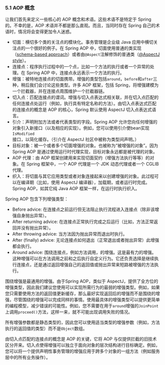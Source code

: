 ### 5.1 AOP 概念

让我们首先来定义一些核心的 AOP 概念和术语。这些术语不是特定于 Spring 的。不幸的是，AOP 术语并不都是那么直观。而且，当同时存在 Spring 自己的术语时，情况将会变得更加令人迷惑。

- 切面：横切多个类的关注点的模块化。事务管理是企业级 Java 应用中横切关注点的一个很好的例子。在 Spring AOP 中，切面使用普通的类实现（[schema-based approach](https://docs.spring.io/spring/docs/5.1.8.RELEASE/spring-framework-reference/core.html#aop-schema)）或者由`@Aspect`注解修饰的普通类（[@AspectJ style](https://docs.spring.io/spring/docs/5.1.8.RELEASE/spring-framework-reference/core.html#aop-ataspectj)）。
- 连接点：程序执行过程中的一个点，比如一个方法的执行或者一个异常的处理。在 Spring AOP 中，连接点永远表示一个方法的执行。
- 增强：被特地连接点的切面携带。增强的类型包括`around`，`before`和`after`三种，稍后我们会讨论这些类型。许多 AOP 框架，包括 Spring，将增强建模为一个拦截器，并在连接点周围维护一个拦截器链。
- 切入点：匹配连接点的谓词。增强与切入点表达式相关联，并在切入点匹配的任何连接点处运行（例如，执行具有特定名称的方法）。由切入点表达式匹配的连接点的概念是 AOP 的核心，Spring 默认使用 AspectJ 切入点表达式语言。
- 引介：声明附加方法或者代表类型的字段。Spring AOP 允许您向任何增强的对象引入新接口（以及相应的实现）。例如，您可以使用引介使bean实现`IsModified`接口，以简化缓存。（引介在 AspectJ 社区中被称为类型间声明。）
- 目标对象：被一个或者多个切面增强的对象。也被称为“被增强的对象”。因为 Spring AOP 是通过使用运行时代理实现，目标对象永远都是被代理的对象。
- AOP 代理：由 AOP 框架创建用来实现切面契约（增强方法执行等等）的对象。在 Spring 框架中，一个 AOP 代理是一个 JDK 动态代理或者一个 CGLIB 代理。
- 织入：将切面与其它应用类型或者对象连接起来以创建增强的对象。此过程可以在编译期（比如，使用 AspectJ 编译器），加载期，或者运行时完成。Spring AOP，如其它纯 Java AOP 框架一样，在运行时执行织入。

Spring AOP 包含下列增强类型：

- Before advice: 在连接点之前运行但无法阻止执行流程进入连接点（除非该增强自身抛出异常）。
- After returning advice: 在连接点正常执行完成之后运行（比如，方法正常返回并没有抛出异常）。
- After throwing advice: 当方法因为抛出异常而退出时执行。
- After (finally) advice: 无论连接点如何退出（正常退出或者抛出异常）此增强都会执行。
- Around advice: 围绕连接点，例如方法调用，的增强。这是最有力的增强。这种增强可以在方法调用之前和之后执行自定义行为。它还负责选择是继续执行连接点，还是通过返回增强自己的返回值或抛出异常来短路被增强的方法执行。

围绕增强是最通用的增强。由于Spring AOP，类似于 AspectJ，提供了全方位的增强类型，因此我们建议您使用可以实现所需行为的最弱的增强类型。例如，如果您只需要使用方法的返回值更新缓存，那么最好实现返回后的增强而不是围绕的增强，尽管围绕的增强可以完成同样的事情。使用最具体的增强类型可以提供更简单的编程模型，减少错误的可能性。例如，您不需要在用于`around`增强的`JoinPoint`上调用`proceed()`方法，这样一来，就不可能出现调用失败的情况。

所有增强参数都是静态类型的，因此您可以使用适当类型的增强参数（例如，方法执行的返回值的类型）而不是`Object`数组。

由切入点匹配的连接点的概念是 AOP 的关键，它将 AOP 与仅提供拦截的旧技术区分开来。切入点使得增强可以独立于面向对象的层次结构进行目标确定。例如，您可以将一个提供声明性事务管理的增强应用于跨多个对象的一组方法（例如服务层中的所有业务操作）。

